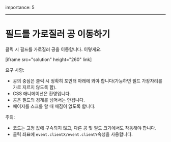importance: 5

---

# 필드를 가로질러 공 이동하기

클릭 시 필드를 가로질러 공을 이동합니다. 이렇게요.

[iframe src="solution" height="260" link]

요구 사항:

- 공의 중심은 클릭 시 정확히 포인터 아래에 와야 합니다(가능하면 필드 가장자리를 가로 지르지 않도록 함).
- CSS 애니메이션은 환영입니다.
- 공은 필드의 경계를 넘어서는 안됩니다.
- 페이지를 스크롤 할 때 깨짐이 없도록 합니다.

주의:

- 코드는 고정 값에 구속되지 않고, 다른 공 및 필드 크기에서도 작동해야 합니다.
- 클릭 좌표에 `event.clientX/event.clientY`속성을 사용합니다.
